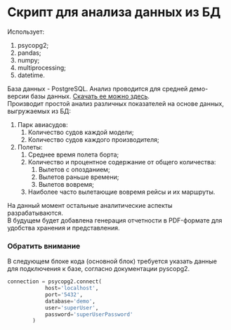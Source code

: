 # Скрипт для анализа данных из БД
Использует:
1. psycopg2; 
2. pandas;
3. numpy;
4. multiprocessing;
5. datetime.

База данных - PostgreSQL. Анализ проводится для средней демо-версии
базы данных. [Скачать ее можно здесь](https://postgrespro.ru/education/demodb).  
Производит простой анализ различных показателей на основе данных, выгружаемых из БД:
1. Парк авиасудов:
    1. Количество судов каждой модели;
    2. Количество судов каждого производителя;
2. Полеты:
    1. Среднее время полета борта;
    2. Количество и процентное содержание от общего количества:
        1. Вылетов с опозданием;
        2. Вылетов раньше времени;
        3. Вылетов вовремя;
    3. Наиболее часто вылетающие вовремя рейсы и их маршруты.
    
На данный момент остальные аналитические аспекты разрабатываются. <br>
В будущем будет добавлена генерация отчетности в PDF-формате для удобства
хранения и представления.<br>
### Обратить внимание
В следующем блоке кода (основной блок) требуется указать данные для подключения к базе,
 согласно документации pyscopg2.
```python
connection = psycopg2.connect(
            host='localhost',
            port='5432',
            database='demo',
            user='superUser',
            password='superUserPassword'
        )
```
